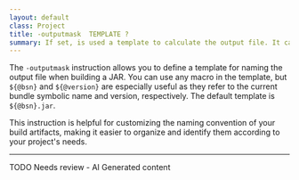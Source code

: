 ```yaml
---
layout: default
class: Project
title: -outputmask  TEMPLATE ?
summary: If set, is used a template to calculate the output file. It can use any macro but the ${@bsn} and ${@version} macros refer to the current JAR being saved. The default is bsn + ".jar".  
---
```


The `-outputmask` instruction allows you to define a template for naming the output file when building a JAR. You can use any macro in the template, but `${@bsn}` and `${@version}` are especially useful as they refer to the current bundle symbolic name and version, respectively. The default template is `${@bsn}.jar`.

This instruction is helpful for customizing the naming convention of your build artifacts, making it easier to organize and identify them according to your project's needs.


<hr />
TODO Needs review - AI Generated content